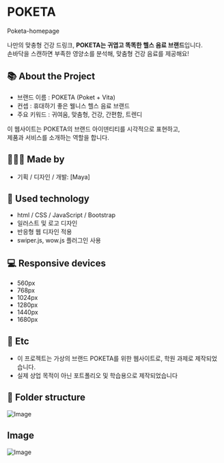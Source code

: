 # POKETA
Poketa-homepage


나만의 맞충형 건강 드링크, **POKETA는 귀엽고 똑똑한 헬스 음료 브랜드**입니다. <br>
손바닥을 스캔하면 부족한 영양소를 분석해, 맞춤형 건강 음료를 제공해요!

## 📚 About the Project
- 브랜드 이름 : POKETA (Poket + Vita)
- 컨셉 : 휴대하기 좋은 웰니스 헬스 음료 브랜드
- 주요 키워드 : 귀여움, 맞춤형, 건강, 간편함, 트렌디

이 웹사이트는 POKETA의 브랜드 아이덴티티를 시각적으로 표현하고, <br>
제품과 서비스를 소개하는 역할을 합니다.

## 👩🏻‍💻 Made by
- 기획 / 디자인 / 개발: [Maya]

## 👾 Used technology
- html / CSS / JavaScript / Bootstrap
- 일러스트 및 로고 디자인
- 반응형 웹 디자인 적용
- swiper.js, wow.js 플러그인 사용

## 💻 Responsive devices
- 560px
- 768px
- 1024px
- 1280px
- 1440px
- 1680px


## 👀 Etc
- 이 프로젝트는 가상의 브랜드 POKETA를 위한 웹사이트로, 학원 과제로 제작되었습니다.
- 실제 상업 목적이 아닌 포트폴리오 및 학습용으로 제작되었습니다

## 📁 Folder structure
![Image](https://github.com/user-attachments/assets/e3659da1-7764-4ca2-aa44-d7b4412c7605)


## Image
![Image](https://github.com/user-attachments/assets/c8b05b80-d730-4d80-9482-9193ac613bf5)
